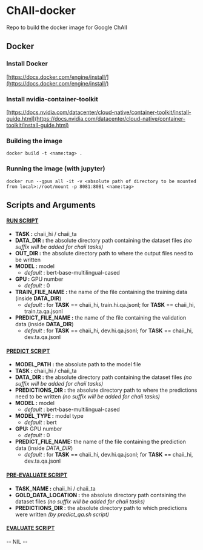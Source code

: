 # ChAII-docker
Repo to build the docker image for Google ChAII


## Docker

### Install Docker
[https://docs.docker.com/engine/install/](https://docs.docker.com/engine/install/)

### Install nvidia-container-toolkit
[https://docs.nvidia.com/datacenter/cloud-native/container-toolkit/install-guide.html](https://docs.nvidia.com/datacenter/cloud-native/container-toolkit/install-guide.html)

### Building the image
`docker build -t <name:tag> .`

### Running the image (with jupyter)
`docker run --gpus all -it -v <absolute path of directory to be mounted from local>:/root/mount -p 8081:8081 <name:tag>`


## Scripts and Arguments
#### [RUN SCRIPT](/run.sh)
- **TASK :** chaii_hi / chaii_ta
- **DATA_DIR :** the absolute directory path containing the dataset files *(no suffix will be added for chaii tasks)*
- **OUT_DIR :** the absolute directory path to where the output files need to be written
- **MODEL :** model
    - *default* : bert-base-multilingual-cased
- **GPU :** GPU number
    - *default* : 0
- **TRAIN_FILE_NAME :** the name of the file containing the training data (inside **DATA_DIR**)
    - *default* : for **TASK** == chaii_hi, train.hi.qa.jsonl;  for **TASK** == chaii_hi, train.ta.qa.jsonl
- **PREDICT_FILE_NAME :** the name of the file containing the validation data (inside **DATA_DIR**)
    - *default* : for **TASK** == chaii_hi, dev.hi.qa.jsonl;  for **TASK** == chaii_hi, dev.ta.qa.jsonl

#### [PREDICT SCRIPT](/predict.sh)
- **MODEL_PATH :** the absolute path to the model file
- **TASK :** chaii_hi / chaii_ta
- **DATA_DIR :** the absolute directory path containing the dataset files *(no suffix will be added for chaii tasks)*
- **PREDICTIONS_DIR :** the absolute directory path to where the predictions need to be written *(no suffix will be added for chaii tasks)*
- **MODEL :** model
    - *default* : bert-base-multilingual-cased
- **MODEL_TYPE :** model type
    - *default* : bert
- **GPU:** GPU number
    - *default* : 0
- **PREDICT_FILE_NAME:** the name of the file containing the prediction data (inside *DATA_DIR*)
    - *default* : for **TASK** == chaii_hi, dev.hi.qa.jsonl;  for **TASK** == chaii_hi, dev.ta.qa.jsonl

#### [PRE-EVALUATE SCRIPT](/pre_evaluate.sh)
- **TASK_NAME :** chaii_hi / chaii_ta
- **GOLD_DATA_LOCATION :** the absolute directory path containing the dataset files *(no suffix will be added for chaii tasks)*
- **PREDICTIONS_DIR :** the absolute directory path to which predictions were written *(by predict_qa.sh script)*

#### [EVALUATE SCRIPT](/evaluate.sh)
-- NIL --